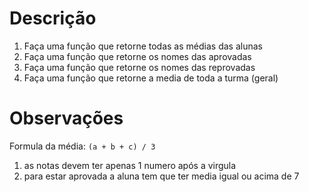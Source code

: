# Descrição
1) Faça uma função que retorne todas as médias das alunas
2) Faça uma função que retorne os nomes das aprovadas
3) Faça uma função que retorne os nomes das reprovadas
4) Faça uma função que retorne a media de toda a turma (geral)

# Observações
Formula da média: `(a + b + c) / 3`

1) as notas devem ter apenas 1 numero após a virgula
2) para estar aprovada a aluna tem que ter media igual ou acima de 7
